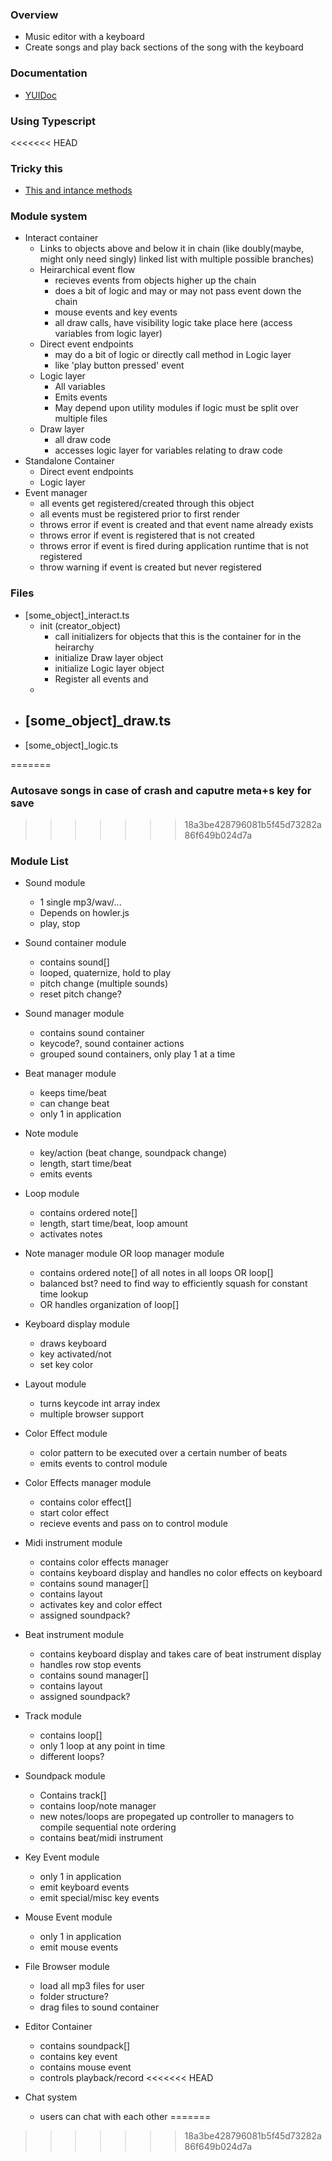 ### Overview
- Music editor with a keyboard
- Create songs and play back sections of the song with the keyboard

### Documentation
- [YUIDoc](http://yui.github.io/yuidoc/)

### Using Typescript

<<<<<<< HEAD
### Tricky this
- [This and intance methods](http://blog.johnnyreilly.com/2014/04/typescript-instance-methods.html)

### Module system
- Interact container
	- Links to objects above and below it in chain (like doubly(maybe, might only need singly) linked list with multiple possible branches)
	- Heirarchical event flow
		- recieves events from objects higher up the chain
		- does a bit of logic and may or may not pass event down the chain
		- mouse events and key events
		- all draw calls, have visibility logic take place here (access variables from logic layer)
	- Direct event endpoints
		- may do a bit of logic or directly call method in Logic layer
		- like 'play button pressed' event
	- Logic layer
		- All variables
		- Emits events
		- May depend upon utility modules if logic must be split over multiple files
	- Draw layer
		- all draw code
		- accesses logic layer for variables relating to draw code
- Standalone Container
	- Direct event endpoints
	- Logic layer
- Event manager
	- all events get registered/created through this object
	- all events must be registered prior to first render
	- throws error if event is created and that event name already exists
	- throws error if event is registered that is not created
	- throws error if event is fired during application runtime that is not registered
	- throw warning if event is created but never registered

### Files
- [some_object]_interact.ts
	- init (creator_object)
		- call initializers for objects that this is the container for in the heirarchy
		- initialize Draw layer object
		- initialize Logic layer object
		- Register all events and
	-
- [some_object]_draw.ts
    -
- [some_object]_logic.ts

=======
### Autosave songs in case of crash and caputre meta+s key for save
 
>>>>>>> 18a3be428796081b5f45d73282a86f649b024d7a
### Module List
- Sound module
    - 1 single mp3/wav/...
    - Depends on howler.js
    - play, stop
- Sound container module
    - contains sound[]
    - looped, quaternize, hold to play
    - pitch change (multiple sounds)
    - reset pitch change?
- Sound manager module
    - contains sound container
    - keycode?, sound container actions
    - grouped sound containers, only play 1 at a time
- Beat manager module
    - keeps time/beat
    - can change beat
    - only 1 in application
- Note module
    - key/action (beat change, soundpack change)
    - length, start time/beat
    - emits events
- Loop module
    - contains ordered note[]
    - length, start time/beat, loop amount
    - activates notes
- Note manager module OR loop manager module
    - contains ordered note[] of all notes in all loops OR loop[]
    - balanced bst? need to find way to efficiently squash for constant time lookup
    - OR handles organization of loop[]
- Keyboard display module
    - draws keyboard
    - key activated/not
    - set key color
- Layout module
    - turns keycode int array index
    - multiple browser support
- Color Effect module
    - color pattern to be executed over a certain number of beats
    - emits events to control module
- Color Effects manager module
    - contains color effect[]
    - start color effect
    - recieve events and pass on to control module
- Midi instrument module
    - contains color effects manager
    - contains keyboard display and handles no color effects on keyboard
    - contains sound manager[]
    - contains layout
    - activates key and color effect
    - assigned soundpack?
- Beat instrument module
    - contains keyboard display and takes care of beat instrument display
    - handles row stop events
    - contains sound manager[]
    - contains layout
    - assigned soundpack?
- Track module
    - contains loop[]
    - only 1 loop at any point in time
    - different loops?
- Soundpack module
    - Contains track[]
    - contains loop/note manager
    - new notes/loops are propegated up controller to managers to compile sequential note ordering
    - contains beat/midi instrument
- Key Event module
    - only 1 in application
    - emit keyboard events
    - emit special/misc key events
- Mouse Event module
    - only 1 in application
    - emit mouse events
- File Browser module
    - load all mp3 files for user
    - folder structure?
    - drag files to sound container


- Editor Container
    - contains soundpack[]
    - contains key event
    - contains mouse event
    - controls playback/record
<<<<<<< HEAD
- Chat system
    - users can chat with each other
=======
>>>>>>> 18a3be428796081b5f45d73282a86f649b024d7a
